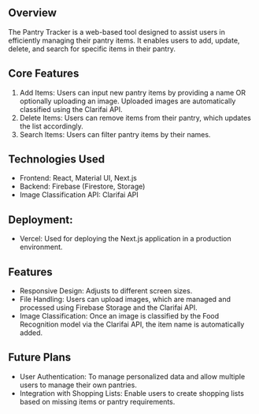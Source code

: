 ## Overview
The Pantry Tracker is a web-based tool designed to assist users in efficiently managing their pantry items. It enables users to add, update, delete, and search for specific items in their pantry.

## Core Features
1. Add Items: Users can input new pantry items by providing a name OR optionally uploading an image. Uploaded images are automatically classified using the Clarifai API.
2. Delete Items: Users can remove items from their pantry, which updates the list accordingly.
3. Search Items: Users can filter pantry items by their names.

## Technologies Used
- Frontend: React, Material UI, Next.js
- Backend: Firebase (Firestore, Storage)
- Image Classification API: Clarifai API

## Deployment:
- Vercel: Used for deploying the Next.js application in a production environment.

## Features
- Responsive Design: Adjusts to different screen sizes.
- File Handling: Users can upload images, which are managed and processed using Firebase Storage and the Clarifai API.
- Image Classification: Once an image is classified by the Food Recognition model via the Clarifai API, the item name is automatically added.

## Future Plans
- User Authentication: To manage personalized data and allow multiple users to manage their own pantries.
- Integration with Shopping Lists: Enable users to create shopping lists based on missing items or pantry requirements.





